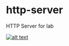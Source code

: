 # http-server
HTTP Server for lab

[![alt text](https://ci.appveyor.com/api/projects/status/github/artystar/http-server "Title")](https://ci.appveyor.com/project/artystar/http-server)
